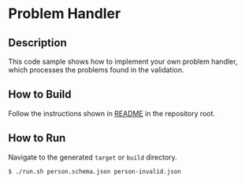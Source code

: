 # Problem Handler

## Description

This code sample shows how to implement your own problem handler,
which processes the problems found in the validation.

## How to Build

Follow the instructions shown in [README](../README.md) in the repository root.

## How to Run

Navigate to the generated `target` or `build` directory.

```shell
$ ./run.sh person.schema.json person-invalid.json
```
